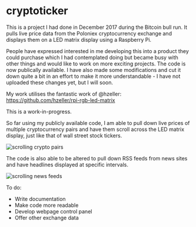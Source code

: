 # cryptoticker
This is a project I had done in December 2017 during the Bitcoin bull run. It pulls live price data from the Poloniex cryptocurrency exchange and displays them on a LED matrix display using a Raspberry Pi.

People have expressed interested in me developing this into a product they could purchase which I had contemplated doing but became busy with other things and would like to work on more exciting projects. The code is now publically available. I have also made some modifications and cut it down quite a bit in an effort to make it more understandable - I have not uploaded these changes yet, but I will soon.


My work utilises the fantastic work of @hzeller:
https://github.com/hzeller/rpi-rgb-led-matrix

This is a work-in-progress.

So far using my publicly available code, I am able to pull down live prices of multiple cryptocurrency pairs and have them scroll across the LED matrix display, just like that of wall street stock tickers.

![scrolling crypto pairs](https://github.com/devdass/cryptoticker/blob/main/4ticker.gif)

The code is also able to be altered to pull down RSS feeds from news sites and have headlines displayed at specific intervals.

![scrolling news feeds](https://github.com/devdass/cryptoticker/blob/main/news.gif)

To do:
- Write documentation
- Make code more readable
- Develop webpage control panel
- Offer other exchange data
